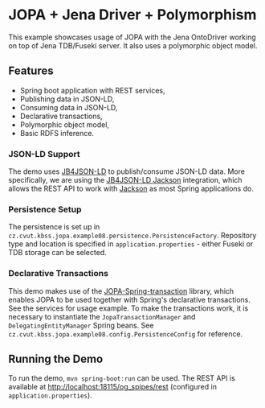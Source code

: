 # JOPA + Jena Driver + Polymorphism

This example showcases usage of JOPA with the Jena OntoDriver working on top of Jena TDB/Fuseki server.
It also uses a polymorphic object model.

## Features

* Spring boot application with REST services,
* Publishing data in JSON-LD,
* Consuming data in JSON-LD,
* Declarative transactions,
* Polymorphic object model,
* Basic RDFS inference.

### JSON-LD Support

The demo uses [JB4JSON-LD](https://github.com/kbss-cvut/jb4jsonld) to publish/consume JSON-LD data. More specifically,
we are using the [JB4JSON-LD Jackson](https://github.com/kbss-cvut/jb4jsonld-jackson) integration, which allows the
REST API to work with [Jackson](https://github.com/FasterXML/jackson) as most Spring applications do.


### Persistence Setup

The persistence is set up in `cz.cvut.kbss.jopa.example08.persistence.PersistenceFactory`. Repository type and location is specified
in `application.properties` - either Fuseki or TDB storage can be selected.

### Declarative Transactions

This demo makes use of the [JOPA-Spring-transaction](https://github.com/ledsoft/jopa-spring-transaction) library, 
which enables JOPA to be used together with Spring's declarative transactions. See the services for usage example.
To make the transactions work, it is necessary to instantiate the `JopaTransactionManager` and `DelegatingEntityManager` Spring beans.
See `cz.cvut.kbss.jopa.example08.config.PersistenceConfig` for reference.

## Running the Demo

To run the demo, `mvn spring-boot:run` can be used. The REST API is available at [http://localhost:18115/og_spipes/rest](http://localhost:18115/example08/rest)
(configured in `application.properties`).
